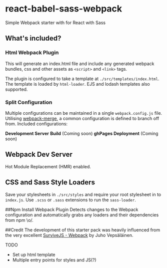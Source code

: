 # react-babel-sass-webpack
Simple Webpack starter with for React with Sass

## What's included?

### Html Webpack Plugin
This will generate an index.html file and include any generated webpack bundles, css and other assets as `<script>` and `<link>` tags.

The plugin is configured to take a template at `./src/templates/index.html`. The template is loaded by `html-loader`. EJS and lodash templates also supported.

### Split Configuration
Multiple configurations can be maintained in a single `webpack.config.js` file. Utilising [webpack-merge](https://www.npmjs.com/package/webpack-merge), a common configuration is defined to branch  off from. Included configurations:

**Development Server**
**Build** (Coming soon)
**ghPages Deployment** (Coming soon)

## Webpack Dev Server
Hot Module Replacement (HMR) enabled.

## CSS and Sass Style Loaders
Save your stylesheets in `./src/styles` and require your root stylesheet in to `index.js`.  Use `.scss` or
`.sass` extensions to run the `sass-loader`.

##Npm Install Webpack Plugin
Detects changes to the Webpack configuration and automatically grabs any loaders and their dependencies from npm \o/.

##Credit
The development of this starter pack was heavily influenced from the very excellent [SurviveJS - Webpack](http://survivejs.com/webpack/introduction/) by Juho Vepsäläinen.




TODO

- Set up html template
- Multiple entry points for styles and JS(?)
